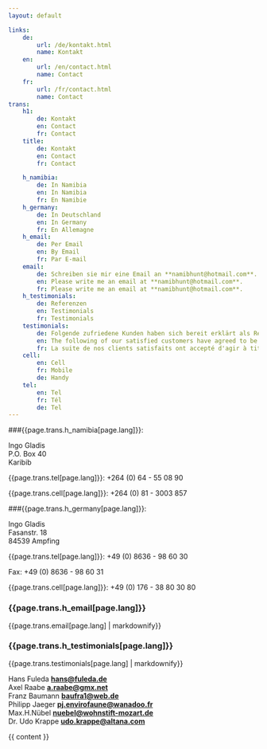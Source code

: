 ```yaml
---
layout: default

links:
    de:
        url: /de/kontakt.html
        name: Kontakt
    en:
        url: /en/contact.html
        name: Contact
    fr:
        url: /fr/contact.html
        name: Contact
trans:
    h1:
        de: Kontakt
        en: Contact
        fr: Contact
    title:
        de: Kontakt
        en: Contact
        fr: Contact

    h_namibia:
        de: In Namibia
        en: In Namibia
        fr: En Namibie
    h_germany:
        de: In Deutschland
        en: In Germany
        fr: En Allemagne
    h_email:
        de: Per Email
        en: By Email
        fr: Par E-mail
    email:
        de: Schreiben sie mir eine Email an **namibhunt@hotmail.com**.
        en: Please write me an email at **namibhunt@hotmail.com**.
        fr: Please write me an email at **namibhunt@hotmail.com**.
    h_testimonials:
        de: Referenzen
        en: Testimonials
        fr: Testimonials
    testimonials:
        de: Folgende zufriedene Kunden haben sich bereit erklärt als Referenz zur Verfügung zu stehen.
        en: The following of our satisfied customers have agreed to be available as a reference.
        fr: La suite de nos clients satisfaits ont accepté d'agir à titre de référence.
    cell:
        en: Cell
        fr: Mobile
        de: Handy
    tel:
        en: Tel
        fr: Tél
        de: Tel
---
```


###{{page.trans.h_namibia[page.lang]}}:

Ingo Gladis<br>
P.O. Box 40<br>
Karibib

{{page.trans.tel[page.lang]}}: +264 (0) 64 - 55 08 90

{{page.trans.cell[page.lang]}}: +264 (0) 81 - 3003 857

###{{page.trans.h_germany[page.lang]}}:

Ingo Gladis<br>
Fasanstr. 18 <br>
84539 Ampfing

{{page.trans.tel[page.lang]}}: +49 (0) 8636 - 98 60 30

Fax: +49 (0) 8636 - 98 60 31

{{page.trans.cell[page.lang]}}: +49 (0) 176 - 38 80 30 80



### {{page.trans.h_email[page.lang]}}
{{page.trans.email[page.lang] | markdownify}}
<!-- Please write me an email at **namibhunt@hotmail.com**. -->

### {{page.trans.h_testimonials[page.lang]}}
{{page.trans.testimonials[page.lang] | markdownify}}
<!-- The following of our satisfied customers have agreed to be available as a reference. -->

Hans Fuleda     **hans@fuleda.de**<br>
Axel Raabe       **a.raabe@gmx.net**<br>
Franz Baumann **baufra1@web.de**<br>
Philipp Jaeger **pj.envirofaune@wanadoo.fr**<br>
Max.H.Nübel   **nuebel@wohnstift-mozart.de**<br>
Dr. Udo Krappe  **udo.krappe@altana.com**<br>


{{ content }}